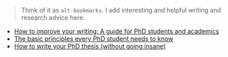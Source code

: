 > Think of it as `alt-bookmarks`. I add interesting and helpful writing and research advice here.

- [How to improve your writing: A guide for PhD students and academics](https://www.youtube.com/watch?v=StUQbTiYmB8)
- [The basic principles every PhD student needs to know](https://youtu.be/VrMwAOtB9S4)
- [How to write your PhD thesis (without going insane)](https://www.youtube.com/watch?v=pM6orL-bGDc)
